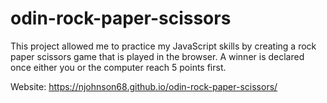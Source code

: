 # odin-rock-paper-scissors

This project allowed me to practice my JavaScript skills by creating a rock paper scissors game that is played in the browser. A winner is declared once either you or the computer reach 5 points first.

Website: https://njohnson68.github.io/odin-rock-paper-scissors/
